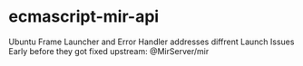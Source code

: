 # ecmascript-mir-api
Ubuntu Frame Launcher and Error Handler addresses diffrent Launch Issues Early before they got fixed upstream: @MirServer/mir
